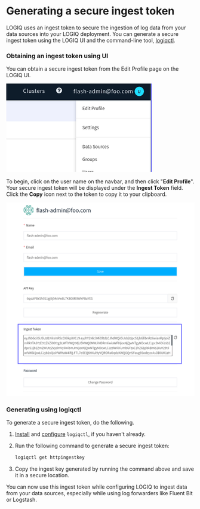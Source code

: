 # Generating a secure ingest token

LOGIQ uses an ingest token to secure the ingestion of log data from your data sources into your LOGIQ deployment. You can generate a secure ingest token using the LOGIQ UI and the command-line tool, [logiqctl](https://logiqctl.logiq.ai/).&#x20;

### Obtaining an ingest token using UI

You can obtain a secure ingest token from the Edit Profile page on the LOGIQ UI.

![Edit Profile](<../.gitbook/assets/image (12) (1) (1).png>)

To begin, click on the user name on the navbar, and then click "**Edit Profile**". Your secure ingest token will be displayed under the **Ingest Token** field. Click the **Copy** icon next to the token to copy it to your clipboard.&#x20;

![Ingest Token](../.gitbook/assets/inesttoken.png)

### Generating using logiqctl

To generate a secure ingest token, do the following.&#x20;

1. [Install](https://logiqctl.logiq.ai/#quickstart) and [configure](https://logiqctl.logiq.ai/#configuring-logiqctl) `logiqctl`, if you haven't already.&#x20;
2.  Run the following command to generate a secure ingest token:

    ```bash
    logiqctl get httpingestkey
    ```
3. Copy the ingest key generated by running the command above and save it in a secure location.&#x20;

You can now use this ingest token while configuring LOGIQ to ingest data from your data sources, especially while using log forwarders like Fluent Bit or Logstash.&#x20;


